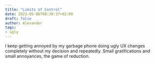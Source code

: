 ```yaml
---
title: "Limits of Control"
date: 2023-05-06T08:39:37+02:00
draft: false
author: Alexander
tags:
- ugly
---
```


I keep getting annoyed by my garbage phone doing ugly UX changes completely without my decision and repeatedly.
Small gratifications and small annoyances, the game of reduction.
